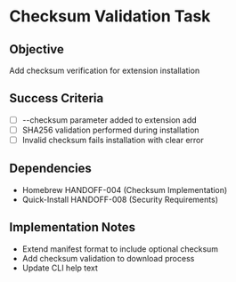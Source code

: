 # Checksum Validation Task

## Objective

Add checksum verification for extension installation

## Success Criteria

- [ ] --checksum parameter added to extension add
- [ ] SHA256 validation performed during installation
- [ ] Invalid checksum fails installation with clear error

## Dependencies

- Homebrew HANDOFF-004 (Checksum Implementation)
- Quick-Install HANDOFF-008 (Security Requirements)

## Implementation Notes

- Extend manifest format to include optional checksum
- Add checksum validation to download process
- Update CLI help text
